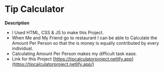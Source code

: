 # **Tip Calculator** 
 **Description**
 

 - I Used HTML, CSS & JS to make this Project.
 - When Me and My Friend go to restaurant I can be able to Calculate the Amount Per Person so that the is money is equally contributed by every individual.  
 - Calculating Amount Per Person makes my difficult task ease.    
 - Link for this Project [https://tipcalculatorproject.netlify.app](https://tipcalculatorproject.netlify.app/)
